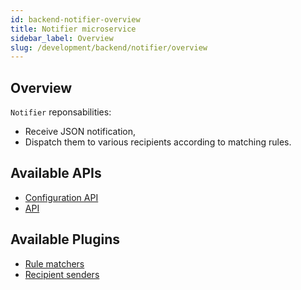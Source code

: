```yaml
---
id: backend-notifier-overview
title: Notifier microservice
sidebar_label: Overview
slug: /development/backend/notifier/overview
---
```


## Overview

`Notifier` reponsabilities:

*   Receive JSON notification,
*   Dispatch them to various recipients according to matching rules.


## Available APIs

* [Configuration API](api/configuration)
* [API](api)

## Available Plugins

* [Rule matchers](plugins#rule-matcher-plugins)
* [Recipient senders](plugins#recipient-sender-plugins)


